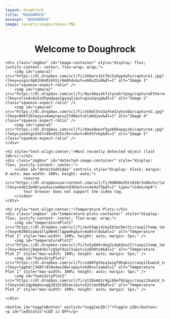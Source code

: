 ```yaml
---
layout: doughrock
title: "DOUGHROCK"
excerpt: "DOUGHROCK"
image: /assets/images/Venus.PNG
---
```


<div class="center">
    <h1 style="text-align:center;">Welcome to Doughrock</h1>

    <div class="imgbox" id="image-container" style="display: flex; justify-content: center; flex-wrap: wrap;">
        <img id="camara1" src="https://dl.dropbox.com/scl/fi/zhkwrx1kt7kc5s0ypduhx/capture1.jpg?rlkey=uigscdp62h8o0zkh5jr6m9hdv&st=s60u33u0&dl=1" alt="Image 1" class="squeeze-aspect-ratio" />
        <img id="camara2" src="https://dl.dropbox.com/scl/fi/9wz46ajek7xtyxa5rtpag/captureEthernet.jpg?rlkey=vlsx4cdu5zd5ywdpqo2gyoq1j&st=giw1qvyp&dl=1" alt="Image 2" class="squeeze-aspect-ratio" />
        <img id="camara4" src="https://dl.dropbox.com/scl/fi/xh5ml5to3afne3zyhsnbb/capture3.jpg?rlkey=0d4f26lwyyvx4amyngsvy37d9&st=kla64jwv&dl=1" alt="Image 4" class="squeeze-aspect-ratio" />
        <img id="camara5" src="https://dl.dropbox.com/scl/fi/9ana9eoxf3yob6kopqix6/capture4.jpg?rlkey=joehtgx3n67v48vd525zz9vrn&st=0h5hfxhp&dl=1" alt="Image 5" class="squeeze-aspect-ratio" />
    </div>

    <h2 style="text-align:center;">Most recently detected object (last 24hrs):</h2>
    <div class="imgbox" id="detected-image-container" style="display: flex; justify-content: center;">
        <video id="detectedVideo" controls style="display: block; margin: 0 auto; max-width: 100%; height: auto;">
            <source src="https://dl.dropboxusercontent.com/scl/fi/9d060e35st618r3n8bchs/latest_detection.mp4?rlkey=e4b13p40ryxw5aicwm9pnnd3b&st=ss4e4uf3&dl=1" type="video/mp4">
            Your browser does not support the video tag.
        </video>
    </div>

    <h2 style="text-align:center;">Temperature Plots:</h2>
    <div class="imgbox" id="temperature-plots-container" style="display: flex; justify-content: center; flex-wrap: wrap;">
        <img id="temperaturePlot1" src="https://dl.dropbox.com/scl/fi/mvh3qpj4ika2b5qr6mr3i/raspi1temp_temperature_month_plot.png?rlkey=639b5zabw1tlgd0n6llqpwmkg&st=4w0tnrdo&dl=1" alt="Temperature Plot 1" style="max-width: 100%; height: auto; margin: 5px;" />
        <img id="temperaturePlot2" src="https://dl.dropbox.com/scl/fi/tx5y6m9r4kq2c4qkdzw1f/raspi1temp_temperature_week_plot.png?rlkey=4sbnzj8qm4nkclzg5pf4oxltu&st=1u6h0to4&dl=1" alt="Temperature Plot 2" style="max-width: 100%; height: auto; margin: 5px;" />
        <img id="humidityPlot1" src="https://dl.dropbox.com/scl/fi/va98fqt6xa1wigf9hqkin/raspi1humid_temperature_month_plot.png?rlkey=lgghdrj348fr4t0o4av20wlsp&st=hd9vslso&dl=1" alt="Temperature Plot 1" style="max-width: 100%; height: auto; margin: 5px;" />
        <img id="humidityPlot2" src="https://dl.dropbox.com/scl/fi/yt28xmb1r4gib0ef92qys/raspi1humid_temperature_week_plot.png?rlkey=14c2qpdqmeiuqg1015i50imci&st=d2vlmu50&dl=1" alt="Temperature Plot 2" style="max-width: 100%; height: auto; margin: 5px;" />
        
    </div>

    <button id="toggleButton" onclick="toggleLED()">Toggle LED</button>
    <p id="ledStatus">LED is OFF</p>
</div>

<style>
    .squeeze-aspect-ratio {
        width: auto;
        height: auto;
        display: block;
        max-width: 100%;
        aspect-ratio: 4 / 3;
        object-fit: fill; /* Squeeze the image to fit exactly in a 4:3 ratio */
    }

    /* Style for a 2x2 grid layout when in widescreen */
    .widescreen-grid {
        display: grid;
        grid-template-columns: repeat(2, 1fr); /* 2 columns */
        grid-template-rows: repeat(2, 1fr); /* 2 rows */
        gap: 10px;
    }

    /* Adjust the flex layout for larger screens */
    .row-layout {
        display: flex;
        flex-direction: row;
        justify-content: center;
        flex-wrap: wrap;
    }

    /* Column layout for small screens */
    .column-layout {
        display: flex;
        flex-direction: column;
    }

    /* Ensure the video fits the screen width in portrait mode */
    @media screen and (max-width: 768px) {
        #detectedVideo {
            width: 100%;
            height: auto;
        }
    }
</style>

<script>
var ledState = false;

function toggleLED() {
    var toggleButton = document.getElementById('toggleButton');
    var ledStatus = document.getElementById('ledStatus');

    if (ledState) {
        // Turn LED off
        ledState = false;
        toggleButton.textContent = "Turn LED On";
        ledStatus.textContent = "LED is OFF";
    } else {
        // Turn LED on
        ledState = true;
        toggleButton.textContent = "Turn LED Off";
        ledStatus.textContent = "LED is ON";
    }
}

function updateImage(imageId, imageUrl) {
    var oldImg = document.getElementById(imageId);
    var newImg = new Image();
    var timestamp = new Date().getTime(); // Add timestamp to prevent caching

    newImg.src = imageUrl + '&t=' + timestamp;
    newImg.alt = oldImg.alt;
    newImg.id = imageId;

    newImg.onload = function() {
        // Replace the old image source only after the new image has successfully loaded
        oldImg.src = newImg.src;
    }

    newImg.onerror = function() {
        console.error("Failed to load image: " + newImg.src);
    }
}

function updateTemperaturePlot(plotId, plotUrl) {
    var oldPlot = document.getElementById(plotId);
    var newPlot = new Image();
    var timestamp = new Date().getTime(); // Add timestamp to prevent caching

    newPlot.src = plotUrl + '&t=' + timestamp;
    newPlot.alt = oldPlot.alt;
    newPlot.id = plotId;

    newPlot.onload = function() {
        // Replace the old image source only after the new image has successfully loaded
        oldPlot.src = newPlot.src;
    }

    newPlot.onerror = function() {
        console.error("Failed to load image: " + newPlot.src);
    }
}

function loadVideoOnce(videoId, videoUrl) {
    var videoElement = document.getElementById(videoId);
    var timestamp = new Date().getTime(); // Add timestamp to prevent caching
    videoElement.src = videoUrl + '&t=' + timestamp;
}

// Update each camera image and temperature plot every 15 seconds
setInterval(function() {
    updateImage('camara1', 'https://dl.dropbox.com/scl/fi/zhkwrx1kt7kc5s0ypduhx/capture1.jpg?rlkey=uigscdp62h8o0zkh5jr6m9hdv&st=s60u33u0&dl=1');
    updateImage('camara2', 'https://dl.dropbox.com/scl/fi/9wz46ajek7xtyxa5rtpag/captureEthernet.jpg?rlkey=vlsx4cdu5zd5ywdpqo2gyoq1j&st=giw1qvyp&dl=1');
    updateImage('camara4', 'https://dl.dropbox.com/scl/fi/xh5ml5to3afne3zyhsnbb/capture3.jpg?rlkey=0d4f26lwyyvx4amyngsvy37d9&st=kla64jwv&dl=1');
    updateImage('camara5', 'https://dl.dropbox.com/scl/fi/9ana9eoxf3yob6kopqix6/capture4.jpg?rlkey=joehtgx3n67v48vd525zz9vrn&st=0h5hfxhp&dl=1');
    updateTemperaturePlot('temperaturePlot1', 'https://dl.dropbox.com/scl/fi/mvh3qpj4ika2b5qr6mr3i/raspi1temp_temperature_month_plot.png?rlkey=639b5zabw1tlgd0n6llqpwmkg&st=4w0tnrdo&dl=1');
    updateTemperaturePlot('temperaturePlot2', 'https://dl.dropbox.com/scl/fi/tx5y6m9r4kq2c4qkdzw1f/raspi1temp_temperature_week_plot.png?rlkey=4sbnzj8qm4nkclzg5pf4oxltu&st=1u6h0to4&dl=1');
    updateTemperaturePlot('humidityPlot1', 'https://dl.dropbox.com/scl/fi/va98fqt6xa1wigf9hqkin/raspi1humid_temperature_month_plot.png?rlkey=lgghdrj348fr4t0o4av20wlsp&st=hd9vslso&dl=1');
    updateTemperaturePlot('humidityPlot2', 'https://dl.dropbox.com/scl/fi/yt28xmb1r4gib0ef92qys/raspi1humid_temperature_week_plot.png?rlkey=14c2qpdqmeiuqg1015i50imci&st=d2vlmu50&dl=1');
}, 15000); // 15 seconds interval

// Load the video once when the page loads
window.onload = function() {
    loadVideoOnce('detectedVideo', 'https://dl.dropboxusercontent.com/scl/fi/9d060e35st618r3n8bchs/latest_detection.mp4?rlkey=e4b13p40ryxw5aicwm9pnnd3b&st=ss4e4uf3&dl=1');
};

function arrangeImages() {
    const imageContainer = document.getElementById('image-container');
    const detectedImageContainer = document.getElementById('detected-image-container');
    const temperaturePlotsContainer = document.getElementById('temperature-plots-container');
    const images = imageContainer.getElementsByTagName('img');
    const detectedVideo = document.getElementById('detectedVideo');
    const screenWidth = window.innerWidth;
    const screenHeight = window.innerHeight;

    if (screenWidth < 768) {
        // Small screen (e.g., phones in portrait mode): Display images in a column
        imageContainer.classList.remove('widescreen-grid');
        imageContainer.classList.add('column-layout');
        detectedVideo.style.width = "100%"; // Ensure video fits the screen in portrait
        detectedVideo.style.height = "auto";
    } else if (screenWidth > screenHeight) {
        // Widescreen mode (e.g., tablets/PCs in landscape mode): Display images in a 2x2 grid
        imageContainer.classList.remove('column-layout');
        imageContainer.classList.add('widescreen-grid');
        detectedVideo.style.width = "50%"; // Adjust video width for widescreen
        detectedVideo.style.height = "auto";
    } else {
        // Larger screens in portrait or non-widescreen mode: Display images in a row
        imageContainer.classList.remove('widescreen-grid');
        imageContainer.classList.remove('column-layout');
        imageContainer.classList.add('row-layout');
        detectedVideo.style.width = "100%"; // Ensure video fits the screen in portrait
        detectedVideo.style.height = "auto";
    }
}

function handleOrientationChange() {
    arrangeImages();
}

window.addEventListener('resize', handleOrientationChange);

// Initial arrangement on page load
arrangeImages();
</script>
